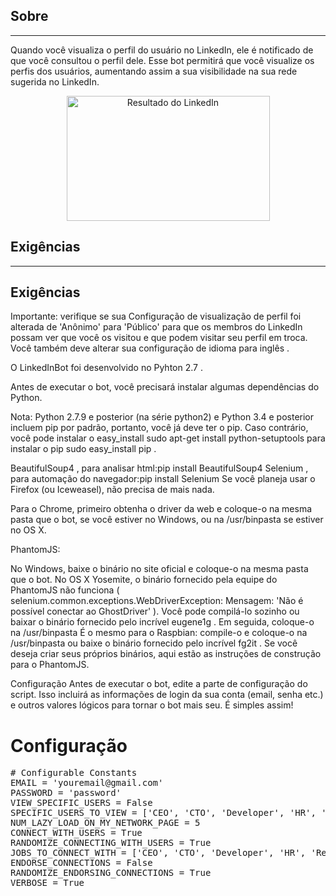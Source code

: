 <h2>Sobre</h2>
<hr>
Quando você visualiza o perfil do usuário no LinkedIn, ele é notificado de que você consultou o perfil dele. Esse bot permitirá que você visualize os perfis dos usuários, aumentando assim a sua visibilidade na sua rede sugerida no LinkedIn.
<p align="center">
<a target="_blank" rel="noopener noreferrer" href="https://camo.githubusercontent.com/bfb65c087b5f232183b8b57a725d988cae470dc9/68747470733a2f2f707265766965772e6962622e636f2f6d4d4475416b2f6c696e6b65645f496e5f426f745f50726f66696c655f566965775f526573756c74732e706e67"><img src="https://camo.githubusercontent.com/bfb65c087b5f232183b8b57a725d988cae470dc9/68747470733a2f2f707265766965772e6962622e636f2f6d4d4475416b2f6c696e6b65645f496e5f426f745f50726f66696c655f566965775f526573756c74732e706e67" alt="Resultado do LinkedIn" width="325" height="200" data-canonical-src="https://preview.ibb.co/mMDuAk/linked_In_Bot_Profile_View_Results.png" style="max-width:100%;"></a>
</p>
<h2>Exigências</h2>
<hr>
<h2>Exigências</h2>
<p>
  Importante: verifique se sua Configuração de visualização de perfil foi alterada de 'Anônimo' para 'Público' para que os membros do LinkedIn possam ver que você os visitou e que podem visitar seu perfil em troca. Você também deve alterar sua configuração de idioma para inglês .

O LinkedInBot foi desenvolvido no Pyhton 2.7 .

Antes de executar o bot, você precisará instalar algumas dependências do Python.

Nota: Python 2.7.9 e posterior (na série python2) e Python 3.4 e posterior incluem pip por padrão, portanto, você já deve ter o pip. Caso contrário, você pode instalar o easy_install sudo apt-get install python-setuptools para instalar o pip sudo easy_install pip .

BeautifulSoup4 , para analisar html:pip install BeautifulSoup4
Selenium , para automação do navegador:pip install Selenium
Se você planeja usar o Firefox (ou Iceweasel), não precisa de mais nada.

Para o Chrome, primeiro obtenha o driver da web e coloque-o na mesma pasta que o bot, se você estiver no Windows, ou na /usr/binpasta se estiver no OS X.

PhantomJS:

No Windows, baixe o binário no site oficial e coloque-o na mesma pasta que o bot.
No OS X Yosemite, o binário fornecido pela equipe do PhantomJS não funciona ( selenium.common.exceptions.WebDriverException: Mensagem: 'Não é possível conectar ao GhostDriver' ). Você pode compilá-lo sozinho ou baixar o binário fornecido pelo incrível eugene1g . Em seguida, coloque-o na /usr/binpasta
É o mesmo para o Raspbian: compile-o e coloque-o na /usr/binpasta ou baixe o binário fornecido pelo incrível fg2it .
Se você deseja criar seus próprios binários, aqui estão as instruções de construção para o PhantomJS.

Configuração
Antes de executar o bot, edite a parte de configuração do script. Isso incluirá as informações de login da sua conta (email, senha etc.) e outros valores lógicos para tornar o bot mais seu. É simples assim!

# Configuração
<pre><span class="pl-c"># Configurable Constants</span>
<span class="pl-v">EMAIL</span> <span class="pl-c1">=</span> <span class="pl-s">'youremail@gmail.com'</span>
<span class="pl-v">PASSWORD</span> <span class="pl-c1">=</span> <span class="pl-s">'password'</span>
<span class="pl-v">VIEW_SPECIFIC_USERS</span> <span class="pl-c1">=</span> <span class="pl-c1">False</span>
<span class="pl-v">SPECIFIC_USERS_TO_VIEW</span> <span class="pl-c1">=</span> [<span class="pl-s">'CEO'</span>, <span class="pl-s">'CTO'</span>, <span class="pl-s">'Developer'</span>, <span class="pl-s">'HR'</span>, <span class="pl-s">'Recruiter'</span>]
<span class="pl-v">NUM_LAZY_LOAD_ON_MY_NETWORK_PAGE</span> <span class="pl-c1">=</span> <span class="pl-c1">5</span>
<span class="pl-v">CONNECT_WITH_USERS</span> <span class="pl-c1">=</span> <span class="pl-c1">True</span>
<span class="pl-v">RANDOMIZE_CONNECTING_WITH_USERS</span> <span class="pl-c1">=</span> <span class="pl-c1">True</span>
<span class="pl-v">JOBS_TO_CONNECT_WITH</span> <span class="pl-c1">=</span> [<span class="pl-s">'CEO'</span>, <span class="pl-s">'CTO'</span>, <span class="pl-s">'Developer'</span>, <span class="pl-s">'HR'</span>, <span class="pl-s">'Recruiter'</span>]
<span class="pl-v">ENDORSE_CONNECTIONS</span> <span class="pl-c1">=</span> <span class="pl-c1">False</span>
<span class="pl-v">RANDOMIZE_ENDORSING_CONNECTIONS</span> <span class="pl-c1">=</span> <span class="pl-c1">True</span>
<span class="pl-v">VERBOSE</span> <span class="pl-c1">=</span> <span class="pl-c1">True</span></pre>
